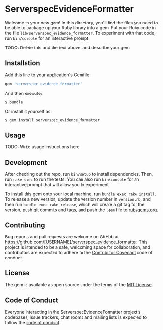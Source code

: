 # ServerspecEvidenceFormatter

Welcome to your new gem! In this directory, you'll find the files you need to be able to package up your Ruby library into a gem. Put your Ruby code in the file `lib/serverspec_evidence_formatter`. To experiment with that code, run `bin/console` for an interactive prompt.

TODO: Delete this and the text above, and describe your gem

## Installation

Add this line to your application's Gemfile:

```ruby
gem 'serverspec_evidence_formatter'
```

And then execute:

    $ bundle

Or install it yourself as:

    $ gem install serverspec_evidence_formatter

## Usage

TODO: Write usage instructions here

## Development

After checking out the repo, run `bin/setup` to install dependencies. Then, run `rake spec` to run the tests. You can also run `bin/console` for an interactive prompt that will allow you to experiment.

To install this gem onto your local machine, run `bundle exec rake install`. To release a new version, update the version number in `version.rb`, and then run `bundle exec rake release`, which will create a git tag for the version, push git commits and tags, and push the `.gem` file to [rubygems.org](https://rubygems.org).

## Contributing

Bug reports and pull requests are welcome on GitHub at https://github.com/[USERNAME]/serverspec_evidence_formatter. This project is intended to be a safe, welcoming space for collaboration, and contributors are expected to adhere to the [Contributor Covenant](http://contributor-covenant.org) code of conduct.

## License

The gem is available as open source under the terms of the [MIT License](http://opensource.org/licenses/MIT).

## Code of Conduct

Everyone interacting in the ServerspecEvidenceFormatter project’s codebases, issue trackers, chat rooms and mailing lists is expected to follow the [code of conduct](https://github.com/[USERNAME]/serverspec_evidence_formatter/blob/master/CODE_OF_CONDUCT.md).
